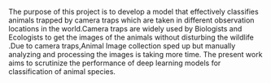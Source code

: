 
The purpose of this project  is to develop a model that effectively classifies animals trapped by camera traps which are taken in different  observation locations in the world.Camera traps are widely used by Biologists and Ecologists to get the images of the animals without disturbing the wildlife .Due to camera traps,Animal Image collection sped up but manually analyzing and processing the images is taking more time.
  The present work aims to scrutinize the performance of deep learning models for classification of animal species.
